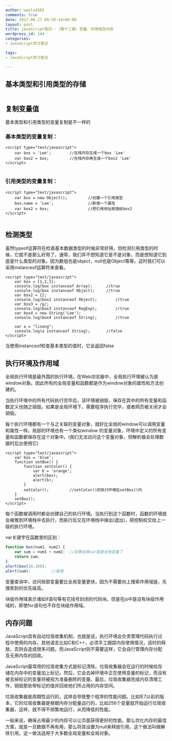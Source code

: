 ```yaml
---
author: wanls4583
comments: true
date: 2017-06-27 09:50:14+00:00
layout: post
title: javascript笔记--（第十二章）变量、作用域及内存
wordpress_id: 144
categories:
- JavaScript学习笔记

tags:
- JavaScript学习笔记

---
```


## 基本类型和引用类型的存储

<img src="https://wanls4583.github.io/images/posts/JavaScript学习笔记/2017-06-27-javascript笔记--（第十二章）变量、作用域及内存-1.jpg" alt="" />

## 复制变量值

基本类型和引用类型的变量复制是不一样的

### 基本类型的变量复制：
```
<script type="text/javascript">
	var box = 'Lee';		//在栈内存生成一个box 'Lee'
	var box2 = box;			//在栈内存再生成一个box2 'Lee'
</script>
```
<img src="https://wanls4583.github.io/images/posts/JavaScript学习笔记/2017-06-27-javascript笔记--（第十二章）变量、作用域及内存-2.jpg" alt="" />

### 引用类型的变量复制：
```
<script type="text/javascript">
	var box = new Object();			//创建一个引用类型
	box.name = 'Lee';				//新增一个属性
	var box2 = box;					//把引用地址赋值给box2
</script>
```
<img src="https://wanls4583.github.io/images/posts/JavaScript学习笔记/2017-06-27-javascript笔记--（第十二章）变量、作用域及内存-3.jpg" alt="" />

## 检测类型
虽然typeof运算符在检查基本数据类型的时候非常好用，但检测引用类型的时候，它就不是那么好用了。通常，我们并不想知道它是不是对象，而是想知道它到底是什么类型的对象。因为数组也是object，null也是Object等等。这时我们可以采用instanceof运算符来查看。
```
<script type="text/javascript">
	var box = [1,2,3];
	console.log(box instanceof Array);		//true
	console.log(box instanceof Object);		//true
	var box2 = {};
	console.log(box2 instanceof Object);		//true
	var box3 = /g/;
	console.log(box3 instanceof RegExp);		//true
	var box4 = new String('Lee');
	console.log(box4 instanceof String);		//true

	var a = "lisong";
	console.log(a instanceof String);		//false
</script>
```
当使用instanceof检查基本类型的值时，它会返回false

## 执行环境及作用域

全局执行环境是最外围的执行环境。在Web浏览器中，全局执行环境被认为是window对象。因此所有的全局变量和函数都是作为window对象的属性和方法创建的。

当执行环境中的所有代码执行完毕后，该环境被销毁，保存在其中的所有变量和函数定义也随之销毁。如果是全局环境下，需要程序执行完毕，或者网页被关闭才会销毁。

每个执行环境都有一个与之关联的变量对象，就好比全局的window可以调用变量和属性一样。局部的环境也有一个类似window 的变量对象，环境中定义的所有变量和函数都保存在这个对象中。(我们无法访问这个变量对象，但解析器会处理数据时后台使用它)
```
<script type="text/javascript">
	var box = 'blue';
	function setBox() {
		function setColor() {
			var b = 'orange';
			alert(box);
			alert(b);
		}
		setColor();			//setColor()的执行环境在setBox()内
	}
	setBox();
</script>
```
每个函数被调用时都会创建自己的执行环境。当执行到这个函数时，函数的环境就会被推到环境栈中去执行，而执行后又在环境栈中弹出(退出)，把控制权交给上一级的执行环境。

var关键字在函数里的区别：
```javascript
function box(num1, num2) {
	var sum = num1 + num2;	//如果去掉var就是全局变量了
	return sum;
}
alert(box(10,10));
alert(sum);			//报错
```
变量查询中，访问局部变量要比全局变量更快，因为不需要向上搜索作用域链，先搜索到的优先级高。

块级作用域表示诸如if语句等有花括号封闭的代码块。但是在js中是没有块级作用域的，即使for语句也不存在块级作用域。

## 内存问题
JavaScript具有自动垃圾收集机制，也就是说，执行环境会负责管理代码执行过程中使用的内存。其他语言比如C和C++，必须手工跟踪内存使用情况，适时的释放，否则会造成很多问题。而JavaScript则不需要这样，它会自行管理内存分配及无用内存的回收。

JavaScript最常用的垃圾收集方式是标记清除。垃圾收集器会在运行的时候给存储在内存中的变量加上标记。然后，它会去掉环境中正在使用变量的标记，而没有被去掉标记的变量将被视为准备删除的变量。最后，垃圾收集器完成内存清理工作，销毁那些带标记的值并回收他们所占用的内存空间。

垃圾收集器是周期性运行的，这样会导致整个程序的性能问题。比如IE7以前的版本，它的垃圾收集器是根据内存分配量运行的，比如256个变量就开始运行垃圾收集器，这样，就不得不频繁地运行，从而降低的性能。

一般来说，确保占用最少的内存可以让页面获得更好的性能。那么优化内存的最佳方案，就是一旦数据不再有用，那么将其设置为null来释放引用，这个做法叫做解除引用。这一做法适用于大多数全局变量和全局对象。

